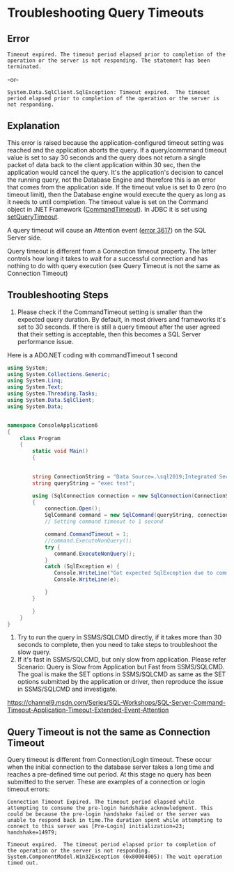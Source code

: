 # Troubleshooting Query Timeouts

## Error

`Timeout expired. The timeout period elapsed prior to completion of the operation or the server is not responding. The statement has been terminated.`

-or-

`System.Data.SqlClient.SqlException: Timeout expired.  The timeout period elapsed prior to completion of the operation or the server is not responding.`

## Explanation

This error is raised because the application-configured timeout setting was reached and the application aborts the query.  If a query/commmand timeout value is set to say 30 seconds and the query does not return a single packet of data back to the client application within 30 sec, then the application would cancel the query. It's the application's decision to cancel the running query, not the Database Engine and therefore this is an error that comes from the application side. If the timeout value is set to 0 zero (no timeout limit), then the Database engine would execute the query as long as it needs to until completion.
The timeout value is set on the Command object in .NET Framework ([CommandTimeout](/dotnet/api/system.data.sqlclient.sqlcommand.commandtimeout)). In JDBC it is set using [setQueryTimeout](/sql/connect/jdbc/reference/setquerytimeout-method-sqlserverstatement).

A query timeout will cause an Attention event ([error 3617](/sql/relational-databases/errors-events/mssqlserver-3617-database-engine-error)) on the SQL Server side.

Query timeout is different from a Connection timeout property. The latter controls how long it takes to wait for a successful connection and has nothing to do with query execution (see Query Timeout is not the same as Connection Timeout)

## Troubleshooting Steps

1. Please check if the CommandTimeout setting is smaller than the expected query duration. By default, in most drivers and frameworks it's set to 30 seconds. If there is still a query timeout after the user agreed that their setting is acceptable, then this becomes a SQL Server performance issue.

Here is a ADO.NET coding with commandTimeout 1 second

```csharp
using System;
using System.Collections.Generic;
using System.Linq;
using System.Text;
using System.Threading.Tasks;
using System.Data.SqlClient;
using System.Data;


namespace ConsoleApplication6
{
    class Program
    {
        static void Main()
        {

          
        string ConnectionString = "Data Source=.\sql2019;Integrated Security=SSPI;Initial Catalog=tempdb;";
        string queryString = "exec test";

        using (SqlConnection connection = new SqlConnection(ConnectionString))
        {
            connection.Open();
            SqlCommand command = new SqlCommand(queryString, connection);
            // Setting command timeout to 1 second

            command.CommandTimeout = 1;
            //command.ExecuteNonQuery();
            try {
               command.ExecuteNonQuery();
            }
            catch (SqlException e) {
               Console.WriteLine("Got expected SqlException due to command timeout ");
               Console.WriteLine(e);

            }
        }

        }
    }
}

```

1. Try to run the query in SSMS/SQLCMD directly, if it takes more than 30 seconds to complete, then you need to take steps to troubleshoot the slow query.
1. If it's fast in SSMS/SQLCMD, but only slow from application. Please refer Scenario: Query is Slow from Application but Fast from SSMS/SQLCMD. The goal is make the SET options in SSMS/SQLCMD as same as the SET options submitted by the application or driver, then reproduce the issue in SSMS/SQLCMD and investigate. 


https://channel9.msdn.com/Series/SQL-Workshops/SQL-Server-Command-Timeout-Application-Timeout-Extended-Event-Attention

## Query Timeout is not the same as Connection Timeout

Query timeout is different from Connection/Login timeout. These occur when the initial connection to the database server takes a long time and reaches a pre-defined time out period. At this stage no query has been submitted to the server.
These are examples of a connection or login timeout errors:

`Connection Timeout Expired. The timeout period elapsed while attempting to consume the pre-login handshake acknowledgment. This could be because the pre-login handshake failed or the server was unable to respond back in time.The duration spent while attempting to connect to this server was [Pre-Login] initialization=23; handshake=14979;`

`Timeout expired.  The timeout period elapsed prior to completion of the operation or the server is not responding. System.ComponentModel.Win32Exception (0x80004005): The wait operation timed out.`
